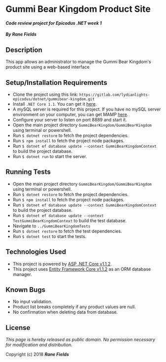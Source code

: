 # Gummi Bear Kingdom Product Site

#### _Code review project for Epicodus .NET week 1_

#### _**By Rane Fields**_

## Description

This app allows an administrator to manage the Gummi Bear Kingdom's product site using a web-based interface

## Setup/Installation Requirements

* Clone the project using this link: `https://gitlab.com/lydianlights-epicodus/dotnet/gummibear-kingdom.git`
* Install `.NET Core 1.1`. You can get it  [here](https://github.com/dotnet/core/blob/master/release-notes/download-archives/1.1.4-download.md).
* A mySQL server is required for this project. If you have no mySQL server environment on your computer, you can get MAMP [here](https://www.mamp.info/en/downloads/).
* Configure your server to listen on port 8889 and start it.
* Open the main project directory `GummiBearKingdom/GummiBearKingdom` using terminal or powershell.
* Run `$ dotnet restore` to fetch the project dependencies.
* Run `$ npm install` to fetch the project node packages.
* Run `$ dotnet ef database update --context GummiBearKingdomContext` to build the project database.
* Run `$ dotnet run` to start the server.

## Running Tests

* Open the main project directory `GummiBearKingdom/GummiBearKingdom` using terminal or powershell.
* Run `$ dotnet restore` to fetch the project dependencies.
* Run `$ npm install` to fetch the project node packages.
* Run `$ dotnet ef database update --context GummiBearKingdomContext` to build the project database.
* Run `$ dotnet ef database update --context TestGummiBearKingdomContext` to build the test database.
* Navigate to `../GummiBearKingdomTests`
* Run `$ dotnet restore` to fetch the test dependencies.
* Run `$ dotnet test` to start the tests.

## Technologies Used

* This project is powered by [ASP .NET Core v1.1.2](https://docs.microsoft.com/en-us/aspnet/core/).
* This project uses [Entity Framework Core v1.1.2](https://github.com/aspnet/EntityFrameworkCore) as an ORM database manager.

## Known Bugs

* No input validation.
* Product list breaks completely if any product values are null.
* No confirmation when deleting data from database.

## License

*This page is hereby released as public domain. No permission necessary for modification and distribution.*

Copyright (c) 2018 **_Rane Fields_**
